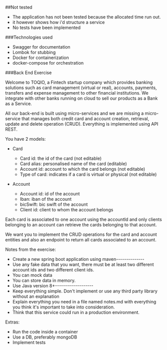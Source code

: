 ##Not tested
- The application has not been tested because the allocated time run out. 
- it however shows how i'd structure a service
- No tests have been implemented

###Technologies used
- Swagger for documentation
- Lombok for stubbing
- Docker for containerization
- docker-compose for orchestration





###Back End Exercise

Welcome to TOQIO, a Fintech startup company which provides banking solutions such as card management (virtual or real),
accounts, payments, transfers and expense management to other financial institutions. We integrate with other banks 
running on cloud to sell our products as a Bank as a Service.

All our back-end is built using micro-services and we are missing a micro-service that manages both credit card and 
account creation, retrieval, update and delete operation (CRUD). Everything is implemented using API REST.

You have 2 models:

- Card
    - Card id: the id of the card (not editable)
    - Card alias: personalised name of the card (editable)
    - Account id: account to which the card belongs (not editable)
    - Type of card: indicates if a card is virtual or physical (not editable)

- Account
    - Account id: id of the account
    - Iban: iban of the account
    - bicSwift: bic swift of the account
    - Client id: client to whom the account belongs


Each card is associated to one account using the accountId and only clients belonging to an account can retrieve the 
cards belonging to that account.

We want you to implement the CRUD operations for the card and account entities and also an endpoint to return all 
cards associated to an account.

Notes from the exercise:

* Create a new spring boot application using maven--------------
* Use any fake data that you want, there must be at least two different account ids and two different client ids.
* You can mock data
* You can store data in memory.
* Use Java version 8+-------------------
* Keep everything simple. Don't implement or use any third party library without an explanation
* Explain everything you need in a file named notes.md with everything you think it's important to take into consideration.
* Think that this service could run in a production environment.


Extras:

* Run the code inside a container
* Use a DB, preferably mongoDB
* Implement tests